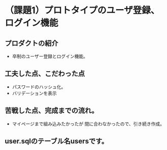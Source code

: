 # （課題1）プロトタイプのユーザ登録、ログイン機能

## プロダクトの紹介
- 卒制のユーザー登録とログイン機能。

## 工夫した点、こだわった点
- パスワードのハッシュ化。
- バリデーションを表示

## 苦戦した点、完成までの流れ。
- マイページまで組み込みたかったが
間に合わなかったので、引き続き作成。

## user.sqlのテーブル名usersです。
